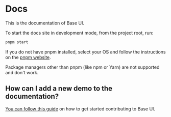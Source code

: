 # Docs

This is the documentation of Base UI.

To start the docs site in development mode, from the project root, run:

```bash
pnpm start
```

If you do not have pnpm installed, select your OS and follow the instructions on the [pnpm website](https://pnpm.io/installation).

Package managers other than pnpm (like npm or Yarn) are not supported and don't work.

## How can I add a new demo to the documentation?

[You can follow this guide](https://github.com/mui/base-ui/blob/HEAD/CONTRIBUTING.md)
on how to get started contributing to Base UI.
